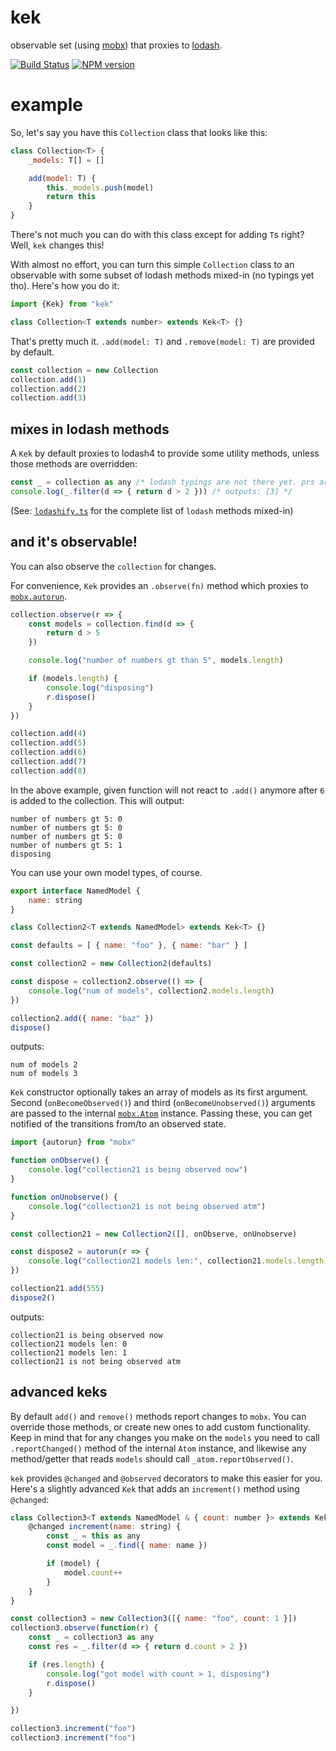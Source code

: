 # kek

observable set (using [mobx](https://github.com/mobxjs/mobx)) that proxies to [lodash](https://github.com/lodash/lodash).

[![Build Status](https://travis-ci.org/tetsuo/kek.svg?branch=master)](http://travis-ci.org/tetsuo/kek)
[![NPM version](https://badge.fury.io/js/kek.svg)](http://badge.fury.io/js/kek)

# example

So, let's say you have this `Collection` class that looks like this:

```js
class Collection<T> {
	_models: T[] = []

	add(model: T) {
		this._models.push(model)
		return this
	}
}
```

There's not much you can do with this class except for adding `T`s right? Well, `kek` changes this!

With almost no effort, you can turn this simple `Collection` class to an observable with some subset of lodash methods mixed-in (no typings yet tho). Here's how you do it:

```js
import {Kek} from "kek"

class Collection<T extends number> extends Kek<T> {}
```

That's pretty much it. `.add(model: T)` and `.remove(model: T)` are provided by default.

```js
const collection = new Collection
collection.add(1)
collection.add(2)
collection.add(3)
```

## mixes in lodash methods

A `Kek` by default proxies to lodash4 to provide some utility methods, unless those methods are overridden:

```js
const _ = collection as any /* lodash typings are not there yet. prs are welcome */
console.log(_.filter(d => { return d > 2 })) /* outputs: [3] */
```

(See: [`lodashify.ts`](./src/lodashify.ts) for the complete list of `lodash` methods mixed-in)

## and it's observable!

You can also observe the `collection` for changes.

For convenience, `Kek` provides an `.observe(fn)` method which proxies to [`mobx.autorun`](https://mobxjs.github.io/mobx/refguide/autorun.html).

```js
collection.observe(r => {
	const models = collection.find(d => {
		return d > 5
	})

	console.log("number of numbers gt than 5", models.length)

	if (models.length) {
		console.log("disposing")
		r.dispose()
	}
})

collection.add(4)
collection.add(5)
collection.add(6)
collection.add(7)
collection.add(8)
```

In the above example, given function will not react to `.add()` anymore after `6` is added to the collection. This will output:

```
number of numbers gt 5: 0
number of numbers gt 5: 0
number of numbers gt 5: 0
number of numbers gt 5: 1
disposing
```

You can use your own model types, of course.

```js
export interface NamedModel {
	name: string
}

class Collection2<T extends NamedModel> extends Kek<T> {}

const defaults = [ { name: "foo" }, { name: "bar" } ]

const collection2 = new Collection2(defaults)

const dispose = collection2.observe(() => {
	console.log("num of models", collection2.models.length)
})

collection2.add({ name: "baz" })
dispose()
```

outputs:

```
num of models 2
num of models 3
```

`Kek` constructor optionally takes an array of models as its first argument. Second (`onBecomeObserved()`) and third (`onBecomeUnobserved()`) arguments are passed to the internal [`mobx.Atom`](https://mobxjs.github.io/mobx/refguide/extending.html) instance. Passing these, you can get notified of the transitions from/to an observed state.

```js
import {autorun} from "mobx"

function onObserve() {
	console.log("collection21 is being observed now")
}

function onUnobserve() {
	console.log("collection21 is not being observed atm")
}

const collection21 = new Collection2([], onObserve, onUnobserve)

const dispose2 = autorun(r => {
	console.log("collection21 models len:", collection21.models.length)
})

collection21.add(555)
dispose2()
```

outputs:

```
collection21 is being observed now
collection21 models len: 0
collection21 models len: 1
collection21 is not being observed atm
```

## advanced keks

By default `add()` and `remove()` methods report changes to `mobx`. You can override those methods, or create new ones to add custom functionality. Keep in mind that for any changes you make on the `models` you need to call `.reportChanged()` method of the internal `Atom` instance, and likewise any method/getter that reads `models` should call `_atom.reportObserved()`. 

`kek` provides `@changed` and `@observed` decorators to make this easier for you. Here's a slightly advanced `Kek` that adds an `increment()` method using `@changed`:

```js
class Collection3<T extends NamedModel & { count: number }> extends Kek<T> {
	@changed increment(name: string) {
		const _ = this as any
		const model = _.find({ name: name })

		if (model) {
			model.count++
		}
	}
}

const collection3 = new Collection3([{ name: "foo", count: 1 }])
collection3.observe(function(r) {
	const _ = collection3 as any
	const res = _.filter(d => { return d.count > 2 })

	if (res.length) {
		console.log("got model with count > 1, disposing")
		r.dispose()
	}

})

collection3.increment("foo")
collection3.increment("foo")
```